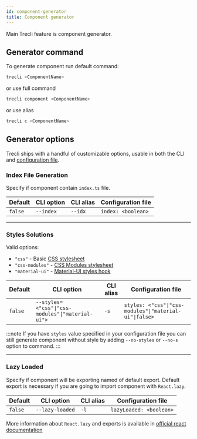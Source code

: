 ```yaml
---
id: component-generator
title: Component generator
---
```


Main Trecli feature is component generator.

## Generator command

To generate component run default command:

```bash
trecli <ComponentName>
```

or use full command

```bash
trecli component <ComponentName>
```

or use alias

```bash
trecli c <ComponentName>
```

## Generator options

Trecli ships with a handful of customizable options, usable in both the CLI and [configuration file](configuration-file.md).

### Index File Generation

Specify if component contain `index.ts` file.

| Default | CLI option | CLI alias | Configuration file |
| ------- | ---------- | --------- | ------------------ |
| `false` | `--index`  | `--idx`   | `index: <boolean>` |

---

### Styles Solutions

Valid options:

- `"css"` - Basic [CSS stylesheet][css]
- `"css-modules"` - [CSS Modules stylesheet][css-modules]
- `"material-ui"` - [Material-UI styles hook][material-ui]

| Default | CLI option                                     | CLI alias | Configuration file                                  |
| ------- | ---------------------------------------------- | --------- | --------------------------------------------------- |
| `false` | `--styles=<"css"∣"css-modules"∣"material-ui">` | `-s`      | `styles: <"css"∣"css-modules"∣"material-ui"∣false>` |

:::note
If you have `styles` value specified in your configuration file you can still generate component without style by adding `--no-styles` or `--no-s` option to command.
:::

[css]: https://create-react-app.dev/docs/adding-a-stylesheet/
[css-modules]: https://create-react-app.dev/docs/adding-a-css-modules-stylesheet
[material-ui]: https://material-ui.com/styles/api/#makestyles-styles-options-hook

---

### Lazy Loaded

Specify if component will be exporting named of default export. Default export is necessary if you are going to import component with `React.lazy`.

| Default | CLI option      | CLI alias | Configuration file      |
| ------- | --------------- | --------- | ----------------------- |
| `false` | `--lazy-loaded` | `-l`      | `lazyLoaded: <boolean>` |

More information about `React.lazy` and exports is available in [official react documentation][react-lazy-docs]

[react-lazy-docs]: https://reactjs.org/docs/code-splitting.html#named-exports
